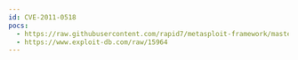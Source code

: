 ```yaml
---
id: CVE-2011-0518
pocs:
  - https://raw.githubusercontent.com/rapid7/metasploit-framework/master/modules/exploits/multi/http/lcms_php_exec.rb
  - https://www.exploit-db.com/raw/15964
---
```

